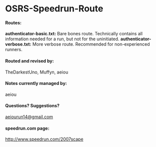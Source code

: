 # OSRS-Speedrun-Route

#### Routes:

**authenticator-basic.txt:** Bare bones route. Technically contains all information needed for a run, but not for the uninitiated.
**authenticator-verbose.txt:** More verbose route. Recommended for non-experienced runners.


#### Routed and revised by:

TheDarkestUno, Muffyn, aeiou


#### Notes currently managed by:

aeiou


#### Questions? Suggestions?

aeiourun14@gmail.com


#### speedrun.com page:

http://www.speedrun.com/2007scape

